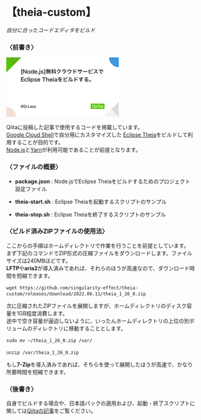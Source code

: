 # 【theia-custom】

*自分に合ったコードエディタをビルド*

### 〈前書き〉

[![[Node.js]無料クラウドサービスでEclipse Theiaをビルドする](./resources/chapter10.png)][10]

Qiitaに投稿した記事で使用するコードを掲載しています。<br>
[Google Cloud Shell](https://shell.cloud.google.com/)で自分用にカスタマイズした
[Eclipse Theia](https://theia-ide.org/)をビルドして利用することが目的です。<br>
[Node.js](https://nodejs.org/)と[Yarn](https://yarnpkg.com/)が利用可能であることが前提となります。


### 〈ファイルの概要〉

- **package.json** : Node.jsでEclipse Theiaをビルドするためのプロジェクト設定ファイル

- **theia-start.sh** : Eclipse Theiaを起動するスクリプトのサンプル

- **theia-stop.sh** : Eclipse Theiaを終了するスクリプトのサンプル

### 〈ビルド済みZIPファイルの使用法〉

ここからの手順はホームディレクトリで作業を行うことを前提としています。<br>
まず下記のコマンドでZIP形式の圧縮ファイルをダウンロードします。ファイルサイズは240MBほどです。<br>
**LFTP**や**aria2**が導入済みであれば、それらのほうが高速なので、ダウンロード時間を短縮できます。

```shell
wget https://github.com/singularity-effect/theia-custom/releases/download/2022.06.11/theia_1_26_0.zip
```

次に圧縮されたZIPファイルを展開しますが、ホームディレクトリのディスク容量を1GB程度消費します。<br>
途中で空き容量が逼迫しないように、いったんホームディレクトリの上位の別ボリュームのディレクトリに移動することとします。

```shell
sudo mv ~/theia_1_26_0.zip /var/

unzip /var/theia_1_26_0.zip
```
もし**7-Zip**を導入済みであれば、そちらを使って展開したほうが高速で、かなり所要時間を短縮できます。


### 〈後書き〉

自身でビルドする場合や、日本語パックの適用および、起動・終了スクリプトに関しては[Qiitaの記事][10]をご覧ください。

[10]: https://qiita.com/Q-Lazy/items/a3d4d6897195011709ff "[Node.js]無料クラウドサービスでEclipse Theiaをビルドする"